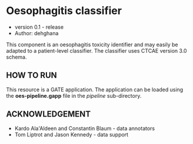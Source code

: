 # Oesophagitis classifier
* version 0.1 - release
* Author: dehghana

This component is an oesophagitis toxicity identifier and may easily be adapted to a patient-level classifier. The classifier uses CTCAE version 3.0 schema.

## HOW TO RUN
This resource is a GATE application. The application can be loaded using the **oes-pipeline.gapp** file in the *pipeline* sub-directory.

## ACKNOWLEDGEMENT
* Kardo Ala'Aldeen and Constantin Blaum - data annotators
* Tom Liptrot and Jason Kennedy - data support

